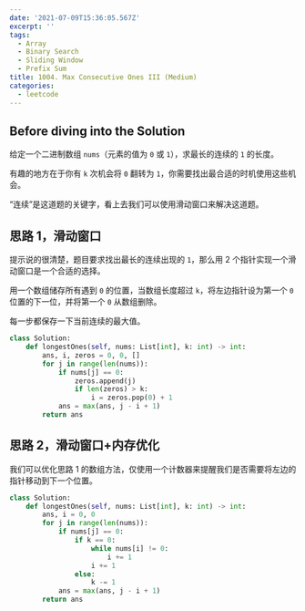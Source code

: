 ```yaml
---
date: '2021-07-09T15:36:05.567Z'
excerpt: ''
tags:
  - Array
  - Binary Search
  - Sliding Window
  - Prefix Sum
title: 1004. Max Consecutive Ones III (Medium)
categories:
  - leetcode
---
```


## Before diving into the Solution

给定一个二进制数组 `nums`（元素的值为 `0` 或 `1`），求最长的连续的 `1` 的长度。

有趣的地方在于你有 `k` 次机会将 `0` 翻转为 `1`，你需要找出最合适的时机使用这些机会。

“连续”是这道题的关键字，看上去我们可以使用滑动窗口来解决这道题。

<!-- more -->

## 思路 1，滑动窗口

提示说的很清楚，题目要求找出最长的连续出现的 `1`，那么用 2 个指针实现一个滑动窗口是一个合适的选择。

用一个数组储存所有遇到 `0` 的位置，当数组长度超过 `k`，将左边指针设为第一个 `0` 位置的下一位，并将第一个 `0` 从数组删除。

每一步都保存一下当前连续的最大值。

```python
class Solution:
    def longestOnes(self, nums: List[int], k: int) -> int:
        ans, i, zeros = 0, 0, []
        for j in range(len(nums)):
            if nums[j] == 0:
                zeros.append(j)
                if len(zeros) > k:
                    i = zeros.pop(0) + 1
            ans = max(ans, j - i + 1)
        return ans
```

## 思路 2，滑动窗口+内存优化

我们可以优化思路 1 的数组方法，仅使用一个计数器来提醒我们是否需要将左边的指针移动到下一个位置。

```python
class Solution:
    def longestOnes(self, nums: List[int], k: int) -> int:
        ans, i = 0, 0
        for j in range(len(nums)):
            if nums[j] == 0:
                if k == 0:
                    while nums[i] != 0:
                        i += 1
                    i += 1
                else:
                    k -= 1
            ans = max(ans, j - i + 1)
        return ans
```
